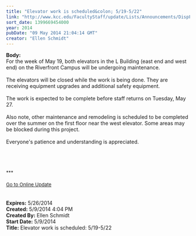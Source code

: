 ```yaml
---
title: "Elevator work is scheduled&colon; 5/19-5/22"
link: "http://www.kcc.edu/FacultyStaff/update/Lists/Announcements/DispForm.aspx?ID=1516"
sort_date: 1399669454000
year: 2014
pubDate: "09 May 2014 21:04:14 GMT"
creator: "Ellen Schmidt"
---
```


<div><b>Body:</b> <div class="ExternalClass8D0047824A174C288E87D109236A1EBB">
<div>For the week of May 19, both elevators in the L Building (east end and west end) on the Riverfront Campus will be undergoing maintenance.</div>
<div> </div>
<div>The elevators will be closed while the work is being done. They are receiving equipment upgrades and additional safety equipment.</div>
<div> </div>
<div>The work is expected to be complete before staff returns on Tuesday, May 27.</div>
<div> </div>
<div>Also note, other maintenance and remodeling is scheduled to be completed over the summer on the first floor near the west elevator. Some areas may be blocked during this project.</div>
<div> </div>
<div>Everyone's patience and understanding is appreciated.</div>
<div> </div>
<div> </div>
<div> </div>
<div>
<div>
<div><br /></div>
<div><font size="2">***</font></div>
<div> </div>
<div><font size="2"></font></div>
<div><font size="2"></font></div>
<div></div>
<div><font size="2"></font></div>
<div><font size="2"></font></div>
<div><font size="2"></font></div>
<div><font size="2"></font></div>
<div><font size="2"></font></div>
<div><font size="2"></font></div>
<div><font size="2"></font></div>
<div><font size="2"></font></div>
<div><a href="/FacultyStaff/update/Pages/dailyupdate.aspx"><font size="2">Go to Online Update</font></a></div>
<div></div>
<div></div></div></div>
<div> </div>
<div> </div></div></div>
<div><b>Expires:</b> 5/26/2014</div>
<div><b>Created:</b> 5/9/2014 4:04 PM</div>
<div><b>Created By:</b> Ellen Schmidt</div>
<div><b>Start Date:</b> 5/9/2014</div>
<div><b>Title:</b> Elevator work is scheduled: 5/19-5/22</div>
